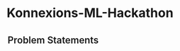 # Konnexions-ML-Hackathon
<div data-block-id="64ec66eb-a32b-4f97-94c3-09dc20e30d6d" class="notion-selectable notion-header-block" style="width: 100%; max-width: 100%; margin-top: 2em; margin-bottom: 4px;"><div style="display: flex; width: 100%; color: inherit; fill: inherit;"><h2 spellcheck="true" placeholder="Heading 1" data-content-editable-leaf="true" style="max-width: 100%; width: 100%; white-space: pre-wrap; word-break: break-word; caret-color: rgb(55, 53, 47); padding: 3px 2px; font-family: ui-sans-serif, -apple-system, BlinkMacSystemFont, &quot;Segoe UI&quot;, Helvetica, &quot;Apple Color Emoji&quot;, Arial, sans-serif, &quot;Segoe UI Emoji&quot;, &quot;Segoe UI Symbol&quot;; font-weight: 600; font-size: 1.5em; line-height: 1.3; margin: 0px;" contenteditable="false">Problem Statements</h2><div></div></div></div>
